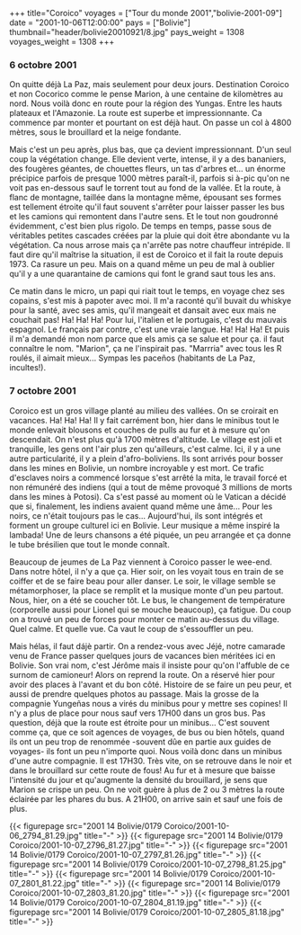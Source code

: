 +++
title="Coroico"
voyages = ["Tour du monde 2001","bolivie-2001-09"]
date = "2001-10-06T12:00:00"
pays = ["Bolivie"]
thumbnail="header/bolivie20010921/8.jpg"
pays_weight = 1308
voyages_weight = 1308
+++
### 6 octobre 2001

 On quitte déjà La Paz, mais seulement pour deux jours. Destination Coroico 
et non Cocorico comme le pense Marion, à une centaine de kilomètres au nord. 
Nous voilà donc en route pour la région des Yungas. Entre les hauts plateaux 
et l'Amazonie. La route est superbe et impressionnante. Ca commence par monter 
et pourtant on est déjà haut. On passe un col à 4800 mètres, sous le brouillard 
et la neige fondante.

Mais c'est un peu après, plus bas, que ça devient impressionnant. D'un seul 
coup la végétation change. Elle devient verte, intense, il y a des bananiers, 
des fougères géantes, de chouettes fleurs, un tas d'arbres et... un énorme précipice 
parfois de presque 1000 mètres paraît-il, parfois si à-pic qu'on ne voit pas 
en-dessous sauf le torrent tout au fond de la vallée. Et la route, à flanc de 
montagne, taillée dans la montagne même, épousant ses formes est tellement étroite 
qu'il faut souvent s'arrêter pour laisser passer les bus et les camions qui 
remontent dans l'autre sens. Et le tout non goudronné évidemment, c'est bien 
plus rigolo. De temps en temps, passe sous de véritables petites cascades créées 
par la pluie qui doit être abondante vu la végétation. Ca nous arrose mais ça 
n'arrête pas notre chauffeur intrépide. Il faut dire qu'il maîtrise la situation, 
il est de Coroico et il fait la route depuis 1973. Ca rasure un peu. Mais on 
a quand même un peu de mal à oublier qu'il y a une quarantaine de camions qui 
font le grand saut tous les ans.

Ce matin dans le micro, un papi qui riait tout le temps, en voyage chez ses 
copains, s'est mis à papoter avec moi. Il m'a raconté qu'il buvait du whiskye 
pour la santé, avec ses amis, qu'il mangeait et dansait avec eux mais ne couchait 
pas! Ha! Ha! Ha! Pour lui, l'italien et le portugais, c'est du mauvais espagnol. 
Le français par contre, c'est une vraie langue. Ha! Ha! Ha! Et puis il m'a demandé 
mon nom parce que els amis ça se salue et pour ça. il faut connaître le nom. 
"Marion", ça ne l'inspirait pas. "Marrria" avec tous les R roulés, il aimait 
mieux... Sympas les paceños (habitants de La Paz, incultes!).

### 7 octobre 2001

Coroico est un gros village planté au milieu des vallées. On se croirait en 
vacances. Ha! Ha! Ha! Il y fait carrément bon, hier dans le minibus tout le 
monde enlevait blousons et couches de pulls au fur et à mesure qu'on descendait. 
On n'est plus qu'à 1700 mètres d'altitude. Le village est joli et tranquille, 
les gens ont l'air plus zen qu'ailleurs, c'est calme. Ici, il y a une autre 
particularité, il y a plein d'afro-boliviens. Ils sont arrivés pour bosser dans 
les mines en Bolivie, un nombre incroyable y est mort. Ce trafic d'esclaves 
noirs a commencé lorsque s'est arrêté la mita, le travail forcé et non rémunéré 
des indiens (qui a tout de même provoqué 3 millions de morts dans les mines 
à Potosi). Ca s'est passé au moment où le Vatican a décidé que si, finalement, 
les indiens avaient quand même une âme... Pour les noirs, ce n'était toujours 
pas le cas... Aujourd'hui, ils sont intégrés et forment un groupe culturel ici 
en Bolivie. Leur musique a même inspiré la lambada! Une de leurs chansons a 
été piquée, un peu arrangée et ça donne le tube brésilien que tout le monde 
connaît.

Beaucoup de jeumes de La Paz viennent à Coroico passer le wee-end. Dans notre 
hôtel, il n'y a que ça. Hier soir, on les voyait tous en train de se coiffer 
et de se faire beau pour aller danser. Le soir, le village semble se métamorphoser, 
la place se remplit et la musique monte d'un peu partout. Nous, hier, on a été 
se coucher tôt. Le bus, le changement de température (corporelle aussi pour 
Lionel qui se mouche beaucoup), ça fatigue. Du coup on a trouvé un peu de forces 
pour monter ce matin au-dessus du village. Quel calme. Et quelle vue. Ca vaut 
le coup de s'essouffler un peu.

Mais hélas, il faut dájè partir. On a rendez-vous avec Jéjé, notre camarade 
venu de France passer quelques jours de vacances bien méritées ici en Bolivie. 
Son vrai nom, c'est Jérôme mais il insiste pour qu'on l'affuble de ce surnom 
de camioneur! Alors on reprend la route. On a réservé hier pour avoir des places 
à l'avant et du bon côté. Histoire de se faire un peu peur, et aussi de prendre 
quelques photos au passage. Mais la grosse de la compagnie Yungeñas nous a virés 
du minibus pour y mettre ses copines! Il n'y a plus de place pour nous sauf 
vers 17H00 dans un gros bus. Pas question, déjà que la route est étroite pour 
un minibus... C'est souvent comme ça, que ce soit agences de voyages, de bus 
ou bien hôtels, quand ils ont un peu trop de renommée -souvent dûe en partie 
aux guides de voyages- ils font un peu n'importe quoi. Nous voilà donc dans 
un minibus d'une autre compagnie. Il est 17H30. Très vite, on se retrouve dans 
le noir et dans le brouillard sur cette route de fous! Au fur et à mesure que 
baisse l'intensité du jour et qu'augmente la densité du brouillard, je sens 
que Marion se crispe un peu. On ne voit guère à plus de 2 ou 3 mètres la route 
éclairée par les phares du bus. A 21H00, on arrive sain et sauf une fois de 
plus. 


<div id="TOTO">{{< figurepage src="2001 14 Bolivie/0179 Coroico/2001-10-06_2794_81.29.jpg" title="-"  >}}
{{< figurepage src="2001 14 Bolivie/0179 Coroico/2001-10-07_2796_81.27.jpg" title="-"  >}}
{{< figurepage src="2001 14 Bolivie/0179 Coroico/2001-10-07_2797_81.26.jpg" title="-"  >}}
{{< figurepage src="2001 14 Bolivie/0179 Coroico/2001-10-07_2798_81.25.jpg" title="-"  >}}
{{< figurepage src="2001 14 Bolivie/0179 Coroico/2001-10-07_2801_81.22.jpg" title="-"  >}}
{{< figurepage src="2001 14 Bolivie/0179 Coroico/2001-10-07_2803_81.20.jpg" title="-"  >}}
{{< figurepage src="2001 14 Bolivie/0179 Coroico/2001-10-07_2804_81.19.jpg" title="-"  >}}
{{< figurepage src="2001 14 Bolivie/0179 Coroico/2001-10-07_2805_81.18.jpg" title="-"  >}}
</DIV>

